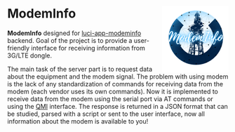 # ModemInfo <img src="https://github.com/Kodo-kakaku/ModemInfo/blob/main/image/logo.png" align='right' width="30%">
**ModemInfo** designed for 
<a href="https://github.com/koshev-msk/modemfeed/tree/master/luci/applications/luci-app-modeminfo">luci-app-modeminfo</a>
backend. Goal of the project is to provide a user-friendly interface for receiving information from 3G/LTE dongle.

The main task of the server part is to request data about the equipment and the modem signal. The problem with using modem is the lack of any standardization of commands for receiving data from the modem (each vendor uses its own commands). Now it is implemented to receive data from the modem using the serial port via AT commands or using the [QMI](https://en.wikipedia.org/wiki/Qualcomm_MSM_Interface) interface. The response is returned in a JSON format that can be studied, parsed with a script or sent to the user interface, now all information about the modem is available to you!
